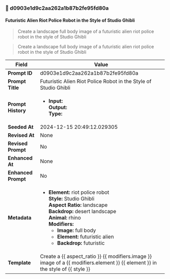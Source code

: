 

### 📜 d0903e1d9c2aa262a1b87b2fe95fd80a

#### Futuristic Alien Riot Police Robot in the Style of Studio Ghibli

> Create a landscape full body image of a futuristic alien riot police robot in the style of Studio Ghibli

> Create a landscape full body image of a futuristic alien riot police robot in the style of Studio Ghibli

| Field          | Value                                                                                                                                                                      |
|----------------|----------------------------------------------------------------------------------------------------------------------------------------------------------------------------|
| **Prompt ID**  | d0903e1d9c2aa262a1b87b2fe95fd80a                                                                                                                                                            |
| **Prompt Title**  | Futuristic Alien Riot Police Robot in the Style of Studio Ghibli                                                                                                                                                            |
| **Prompt History** | <ul><li>**Input:**  <br> **Output:**  <br> **Type:** </li></ul> |
| **Seeded At** | 2024-12-15 20:49:12.029305                                                                                                                                                   |
| **Revised At** | None                                                                                                                                                   |
| **Revised Prompt** | No                                                                                                                                                                      |
| **Enhanced At** | None                                                                                                                                                  |
| **Enhanced Prompt** | No                                                                                                                                                                    |
| **Metadata**   | <ul><li>**Element:** riot police robot <br> **Style:** Studio Ghibli <br> **Aspect Ratio:** landscape <br> **Backdrop:** desert landscape <br> **Animal:** rhino <br> **Modifiers:**<ul><li>**Image:** full body</li><li>**Element:** futuristic alien</li><li>**Backdrop:** futuristic</li></ul></li></ul> |
| **Template**   | Create a {{ aspect_ratio }} {{ modifiers.image }} image of a {{ modifiers.element }} {{ element }} in the style of {{ style }}                                                                                                                                           |


